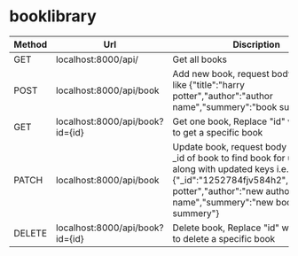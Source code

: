 # booklibrary


Method | Url | Discription | 
---- | --------------- | ------------
GET | localhost:8000/api/ | Get all books
POST | localhost:8000/api/book | Add new book, request body should be like {"title":"harry potter","author":"author name","summery":"book summery"}
GET | localhost:8000/api/book?id={id} | Get one book, Replace "id" with book id to get a specific book
PATCH | localhost:8000/api/book | Update book, request body should have _id of book to find book for updation along with updated keys i.e. {"_id":"1252784fjv584h2","title":"harry potter","author":"new author name","summery":"new book summery"}
DELETE | localhost:8000/api/book?id={id} | Delete book, Replace "id" with book id to delete a specific book

